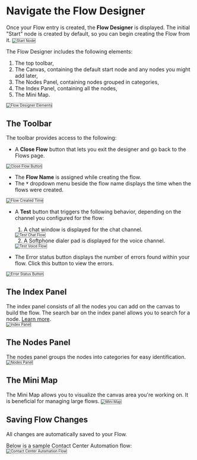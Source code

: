 # Navigate the Flow Designer

Once your Flow entry is created, the **Flow Designer** is displayed. The initial "Start" node is created by default, so you can begin creating the Flow from it.
<img src="../images/start-node.png" alt="Start Node" title="Start Node" style="border: 1px solid gray; zoom:70%;">

The Flow Designer includes the following elements:

1. The top toolbar,
2. The Canvas, containing the default start node and any nodes you might add later,
3. The Nodes Panel, containing nodes grouped in categories,
4. The Index Panel, containing all the nodes,
5. The Mini Map.
<img src="../images/flow-designer-page-sections.png" alt="Flow Designer Elements" title="Flow Designer elements" style="border: 1px solid gray; zoom:70%;">

## **The Toolbar**

The toolbar provides access to the following:

* A **Close Flow** button that lets you exit the designer and go back to the Flows page.  
<img src="../images/close-flow-button.png" alt="Close Flow Button" title="Close Flow Button" style="border: 1px solid gray; zoom:70%;">

* The **Flow Name** is assigned while creating the flow.
* The **˅** dropdown menu beside the flow name displays the time when the flows were created.
<img src="../images/flow-last-saved-time.png" alt="Flow Created Time" title="Flow Created Time" style="border: 1px solid gray; zoom:70%;">

* A **Test** button that triggers the following behavior, depending on the channel you configured for the flow:
    1. A chat window is displayed for the chat channel.
    <img src="../images/test-chat-flow.png" alt="Test Chat Flow" title="Test Chat Flow" style="border: 1px solid gray; zoom:70%;">

    2. A Softphone dialer pad is displayed for the voice channel.
    <img src="../images/test-voice-flow.png" alt="Test Voice Flow" title="Test Voice Flow" style="border: 1px solid gray; zoom:70%;">

* The Error status button displays the number of errors found within your flow. Click this button to view the errors.  
<img src="../images/error-status-button.png" alt="Error Status Button" title="Error Status Button" style="border: 1px solid gray; zoom:70%;">

## The Index Panel

The index panel consists of all the nodes you can add on the canvas to build the flow. The search bar on the index panel allows you to search for a node. [Learn more](../flows/node-types/introduction-to-flow-nodes.md).  
<img src="../images/index-panel.png" alt="Index Panel" title="Index Panel" style="border: 1px solid gray; zoom:70%;">

## The Nodes Panel

The nodes panel groups the nodes into categories for easy identification.
<img src="../images/nodes-panel.png" alt="Nodes Panel" title="Nodes Panel" style="border: 1px solid gray; zoom:70%;">

## The Mini Map

The Mini Map allows you to visualize the canvas area you're working on. It is beneficial for managing large flows.
<img src="../images/mini-map.png" alt="Mini Map" title="Mini Map" style="border: 1px solid gray; zoom:70%;">

## Saving Flow Changes

All changes are automatically saved to your Flow.

Below is a sample Contact Center Automation flow:
<img src="../images/contact-center-automation-flow.png" alt="Contact Center Automation Flow" title="Contact Center Automation Flow" style="border: 1px solid gray; zoom:70%;">